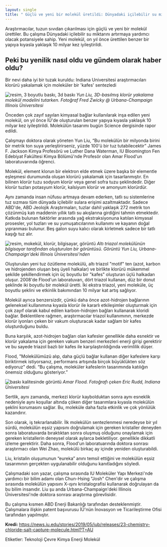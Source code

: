 ```yaml
---
layout: single
title: " Güçlü ve yeni bir molekül üretildi: Dünyadaki içilebilir su miktarını artıracak!"
---
```

Araştırmacılar, tuzun sıvıdan çıkarılması için güçlü ve yeni bir molekül ürettiler. Bu çalışma Dünyadaki içilebilir su miktarını artırmaya yardımcı olacak potansiyele sahip. Yeni molekül, on yıl önce ürettilen benzer bir yapıya kıyasla yaklaşık 10 milyar kez iyileştirildi.

Peki bu yenilik nasıl oldu ve gündem olarak haber oldu?
-
Bir nevi daha iyi bir tuzak kuruldu: Indiana Universitesi araştırmacıları klorürü yakalamak için moleküler bir 'kafes' sentezledi

![resim, 3 boyutlu baskı, 3d baskı](https://www.iu.edu/~images/dams/72wdqc.jpg)
*Yun Liu, 3D-basılmış klorür yakalama molekül modelini tutarken. Fotoğraf Fred Zwicky @ Urbana-Champaign Illinois Üniversitesi*

Önceden çok zayıf sayılan kimyasal bağlar kullanılarak inşa edilen yeni molekül, on yıl önce İÜ'de oluşturulan benzer yapıya kıyasla yaklaşık 10 milyar kez iyileştirildi. Molekülün tasarımı bugün Science dergisinde rapor edildi.

Çalışmayı doktora olarak yöneten Yun Liu, “Bu molekülün bir milyonda birini bir metrik ton suya yerleştirirseniz, yüzde 100'ü bir tuz tutabilecektir” James F. Jackson Kimya Profesörü ve Luther Dana Waterman, IU Bloomington Fen Edebiyat Fakültesi Kimya Bölümü'nde Profesör olan Amar Flood'un laboratuvarında öğrenci.

<script async src="//pagead2.googlesyndication.com/pagead/js/adsbygoogle.js"></script>
<ins class="adsbygoogle"
     style="display:block; text-align:center;"
     data-ad-layout="in-article"
     data-ad-format="fluid"
     data-ad-client="ca-pub-7868661326160958"
     data-ad-slot="3072558811"></ins>
<script>
     (adsbygoogle = window.adsbygoogle || []).push({});
</script>

Molekül, element klorun bir elektron elde etmek üzere başka bir elementle eşleşmesi durumunda oluşan klorürü yakalamak için tasarlanmıştır. En bilinen klorür tuzu sodyum klorür veya genel sofra tuzu şeklindedir. Diğer klorür tuzları potasyum klorür, kalsiyum klorür ve amonyum klorürdür.

Aynı zamanda insan nüfusu artmaya devam ederken, tatlı su sistemlerine tuz sızması tüm dünyada içilebilir sulara erişimi azaltmaktadır. Sadece ABD'de, ABD Jeolojik Araştırmaları, tuzlar dahil yaklaşık 272 metrik ton çözünmüş katı maddenin yıllık tatlı su akışlarına girdiğini tahmin etmektedir. Katkıda bulunan faktörler arasında yağ ekstraksiyonuna katılan kimyasal prosesler, yol tuzları ve su yumuşatıcılarının kullanımı ve kayanın doğal yıpranması bulunur. Beş galon suyu kalıcı olarak kirletmek sadece bir tatlı kaşığı tuz alır.

![resim, mokekül, klorür, bilgisayar, görüntü](https://www.iu.edu/~images/dams/mfkcc4wtpt_w768.jpg)
*Altı triazol molekülünün bilgisayar tarafından oluşturulan bir görüntüsü. Görüntü Yun Liu, Urbana-Champaign'deki Illinois Üniversitesi'nden*

Oluşturulan yeni tuz özütleme molekülü, altı triazol "motif" ten (azot, karbon ve hidrojenden oluşan beş üyeli halkalar) ve birlikte klorürü mükemmel şekilde şekillendirmek için üç boyutlu bir "kafes" oluşturan üçlü halkadan oluşur. 2008'de Flood'un laboratuvarı, dört triazol kullanan, düz bir donut şeklinde iki boyutlu bir molekül üretti. İki ekstra triazol, yeni moleküle, üç boyutlu şeklini ve etkinlik bakımından 10 milyar kat artış sağlıyor.

<script async src="//pagead2.googlesyndication.com/pagead/js/adsbygoogle.js"></script>
<ins class="adsbygoogle"
     style="display:block; text-align:center;"
     data-ad-layout="in-article"
     data-ad-format="fluid"
     data-ad-client="ca-pub-7868661326160958"
     data-ad-slot="3072558811"></ins>
<script>
     (adsbygoogle = window.adsbygoogle || []).push({});
</script>

Molekül ayrıca benzersizdir, çünkü daha önce azot-hidrojen bağlarının geleneksel kullanımına kıyasla klorür ile kararlı etkileşimler oluşturmak için çok zayıf olarak kabul edilen karbon-hidrojen bağları kullanarak kloridi bağlar. Beklentilere rağmen, araştırmacılar triazol kullanımının, merkezde klorür iyonları çeken bir vakum oluşturacak kadar sağlam bir kafes oluşturduğunu buldu.

Buna karşılık, azot-hidrojen bağları olan kafesler genellikle daha esnektir ve klorür yakalama için gereken vakum benzeri merkezleri enerji girişi gerektirir ve bu sayede triazol bazlı bir kafes ile karşılaştırıldığında verimlilik düşer.

Flood, "Molekülümüzü alıp, daha güçlü bağlar kullanan diğer kafeslere karşı biriktirmek istiyorsanız, performans artışında birçok büyüklükten söz ediyoruz" dedi. “Bu çalışma, moleküler kafeslerin tasarımında katılığın önemsiz olduğunu gösteriyor.”

![baskı kalitesinde görüntü](https://www.iu.edu/~images/dams/22rli68vwh_w768.jpg)
*Amar Flood. Fotoğrafı çeken Eric Rudd, Indiana Üniversitesi*

Sertlik, aynı zamanda, merkezi klorür kaybolduktan sonra aynı esneklik nedeniyle aynı koşullar altında çöken diğer tasarımlara kıyasla molekülün şeklini korumasını sağlar. Bu, moleküle daha fazla etkinlik ve çok yönlülük kazandırır.

<script async src="//pagead2.googlesyndication.com/pagead/js/adsbygoogle.js"></script>
<ins class="adsbygoogle"
     style="display:block; text-align:center;"
     data-ad-layout="in-article"
     data-ad-format="fluid"
     data-ad-client="ca-pub-7868661326160958"
     data-ad-slot="3072558811"></ins>
<script>
     (adsbygoogle = window.adsbygoogle || []).push({});
</script>

Son olarak, iş tekrarlanabilir. İlk molekülün sentezlenmesi neredeyse bir yıl sürdü, molekülün eşsiz yapısını doğrulamak için gereken kristaller deneyden sonra laboratuvarda bıraktıktan sonra oluşmuş olduğunu onaylamak için gereken kristallerin deneysel olarak aylarca bekletiliyor. genellikle dikkatli izleme gerektirir. Daha sonra, Flood'un laboratuarında doktora sonrası araştırmacı olan Wei Zhao, molekülü birkaç ay içinde yeniden oluşturabildi.

Liu, kristalin oluşumunun “eureka” anını temsil ettiğini ve molekülün eşsiz tasarımının gerçekten uygulanabilir olduğunu kanıtladığını söyledi.

Çalışmadaki son yazar, çalışma sırasında IU Moleküler Yapı Merkezi'nde yardımcı bir bilim adamı olan Chun-Hsing "Josh" Chen'dir ve çalışma sırasında molekülün yapısını X-ışını kristalografisi kullanarak doğrulayan da bu bilim insanıdır. Liu şu anda Urbana-Champaign'deki Illinois Üniversitesi'nde doktora sonrası araştırma görevlisidir.

Bu çalışma kısmen ABD Enerji Bakanlığı tarafından desteklenmiştir. Çalışmalara ilişkin patent başvurusu İÜ'nün İnovasyon ve Ticarileştirme Ofisi tarafından yapılmıştır.

<p class="notice--info"><strong>Kredi: </strong><a href="https://news.iu.edu/stories/2019/05/iub/releases/23-chemistry-chloride-salt-capture-molecule.html?T=AU">https://news.iu.edu/stories/2019/05/iub/releases/23-chemistry-chloride-salt-capture-molecule.html?T=AU</a></p>

Etiketler: <a class="btn btn--primary">Teknoloji</a> <a class="btn btn--primary">Çevre</a> <a class="btn btn--primary">Kimya</a> <a class="btn btn--primary">Enerji</a> <a class="btn btn--primary">Molekül</a>
